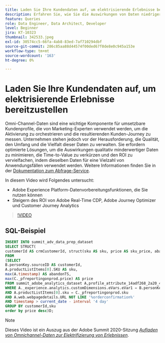 ```yaml
---
title: Laden Sie Ihre Kundendaten auf, um elektrisierende Erlebnisse bereitzustellen
description: Erfahren Sie, wie Sie die Auswirkungen von Daten niedriger Qualität mindern, die Time-to-Value verkürzen und den ROI multiplizieren können, indem Sie dieselben Daten für eine Vielzahl von Anwendungsfällen verwenden.
feature: Queries
role: Data Engineer, Data Architect, Developer
level: Beginner
jira: KT-10323
thumbnail: 342533.jpeg
exl-id: 30574cc5-66fa-4ab8-83ed-7af710294dbf
source-git-commit: 286c85aa88d44574f00ded67f0de8e0c945a153e
workflow-type: tm+mt
source-wordcount: '163'
ht-degree: 0%

---
```


# Laden Sie Ihre Kundendaten auf, um elektrisierende Erlebnisse bereitzustellen

Omni-Channel-Daten sind eine wichtige Komponente für umsetzbare Kundenprofile, die von Marketing-Experten verwendet werden, um die Aktivierung zu orchestrieren und die resultierenden Kunden-Journey zu messen. Unternehmen stehen jedoch vor der Herausforderung, die Qualität, den Umfang und die Vielfalt dieser Daten zu verwalten. Sie erfordern optimierte Lösungen, um die Auswirkungen qualitativ minderwertiger Daten zu minimieren, die Time-to-Value zu verkürzen und den ROI zu vervielfachen, indem dieselben Daten für eine Vielzahl von Anwendungsfällen verwendet werden.
Weitere Informationen finden Sie in der [Dokumentation zum Abfrage-Service](https://experienceleague.adobe.com/docs/experience-platform/query/home.html?lang=de).

In diesem Video wird Folgendes untersucht:

* Adobe Experience Platform-Datenvorbereitungsfunktionen, die Sie nutzen können
* Steigern des ROI von Adobe Real-Time CDP, Adobe Journey Optimizer und Customer Journey Analytics

>[!VIDEO](https://video.tv.adobe.com/v/3454955?learn=on&enablevpops&captions=ger)

## SQL-Beispiel

```sql
INSERT INTO summit_adv_data_prep_dataset
SELECT STRUCT(
customerId AS crmCustomerId, struct(sku AS sku, price AS sku_price, abandonTS AS abandonTS) AS abandonBrowse) AS _pfreportingonprod
FROM
(SELECT
B.personKey.sourceID AS customerId,
A.productListItems[0].SKU AS sku,
max(A.timestamp) AS abandonTS,
max(C._pfreportingonprod.price) AS price
FROM summit_adobe_analytics_dataset A,profile_attribute_14adf268_2a20_4dee_bee6_a6b0e34616a9 B,summit_product_dataset C
WHERE A._experience.analytics.customDimensions.eVars.eVar1 = B.personKey.sourceID
AND A.productListItems[0].sku = C._pfreportingonprod.sku
AND A.web.webpagedetails.URL NOT LIKE '%orderconfirmation%'
AND timestamp > current_date - interval '4 day'
GROUP BY customerId,sku
order by price desc)D;
```

>[!NOTE]
>
>Dieses Video ist ein Auszug aus der Adobe Summit 2020-Sitzung *[Aufladen von Omnichannel-Daten zur Elektrifizierung von Erlebnissen](https://business.adobe.com/summit/2022/sessions/recharging-omnichannel-data-for-electrifying-exper-s409.html)*.
